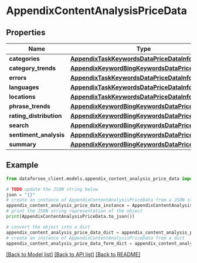 # AppendixContentAnalysisPriceData


## Properties

Name | Type | Description | Notes
------------ | ------------- | ------------- | -------------
**categories** | [**AppendixTaskKeywordsDataPriceDataInfo**](AppendixTaskKeywordsDataPriceDataInfo.md) |  | [optional] 
**category_trends** | [**AppendixKeywordBingKeywordsDataPriceDataInfo**](AppendixKeywordBingKeywordsDataPriceDataInfo.md) |  | [optional] 
**errors** | [**AppendixTaskKeywordsDataPriceDataInfo**](AppendixTaskKeywordsDataPriceDataInfo.md) |  | [optional] 
**languages** | [**AppendixTaskKeywordsDataPriceDataInfo**](AppendixTaskKeywordsDataPriceDataInfo.md) |  | [optional] 
**locations** | [**AppendixTaskKeywordsDataPriceDataInfo**](AppendixTaskKeywordsDataPriceDataInfo.md) |  | [optional] 
**phrase_trends** | [**AppendixKeywordBingKeywordsDataPriceDataInfo**](AppendixKeywordBingKeywordsDataPriceDataInfo.md) |  | [optional] 
**rating_distribution** | [**AppendixKeywordBingKeywordsDataPriceDataInfo**](AppendixKeywordBingKeywordsDataPriceDataInfo.md) |  | [optional] 
**search** | [**AppendixKeywordBingKeywordsDataPriceDataInfo**](AppendixKeywordBingKeywordsDataPriceDataInfo.md) |  | [optional] 
**sentiment_analysis** | [**AppendixKeywordBingKeywordsDataPriceDataInfo**](AppendixKeywordBingKeywordsDataPriceDataInfo.md) |  | [optional] 
**summary** | [**AppendixKeywordBingKeywordsDataPriceDataInfo**](AppendixKeywordBingKeywordsDataPriceDataInfo.md) |  | [optional] 

## Example

```python
from dataforseo_client.models.appendix_content_analysis_price_data import AppendixContentAnalysisPriceData

# TODO update the JSON string below
json = "{}"
# create an instance of AppendixContentAnalysisPriceData from a JSON string
appendix_content_analysis_price_data_instance = AppendixContentAnalysisPriceData.from_json(json)
# print the JSON string representation of the object
print(AppendixContentAnalysisPriceData.to_json())

# convert the object into a dict
appendix_content_analysis_price_data_dict = appendix_content_analysis_price_data_instance.to_dict()
# create an instance of AppendixContentAnalysisPriceData from a dict
appendix_content_analysis_price_data_form_dict = appendix_content_analysis_price_data.from_dict(appendix_content_analysis_price_data_dict)
```
[[Back to Model list]](../README.md#documentation-for-models) [[Back to API list]](../README.md#documentation-for-api-endpoints) [[Back to README]](../README.md)



